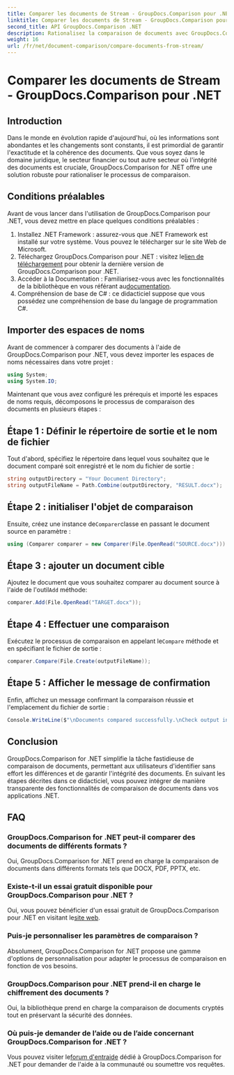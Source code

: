 ```yaml
---
title: Comparer les documents de Stream - GroupDocs.Comparison pour .NET
linktitle: Comparer les documents de Stream - GroupDocs.Comparison pour .NET
second_title: API GroupDocs.Comparison .NET
description: Rationalisez la comparaison de documents avec GroupDocs.Comparison pour .NET. Comparez les documents sans effort et garantissez l’exactitude des fichiers.
weight: 16
url: /fr/net/document-comparison/compare-documents-from-stream/
---
```


# Comparer les documents de Stream - GroupDocs.Comparison pour .NET

## Introduction
Dans le monde en évolution rapide d'aujourd'hui, où les informations sont abondantes et les changements sont constants, il est primordial de garantir l'exactitude et la cohérence des documents. Que vous soyez dans le domaine juridique, le secteur financier ou tout autre secteur où l'intégrité des documents est cruciale, GroupDocs.Comparison for .NET offre une solution robuste pour rationaliser le processus de comparaison.
## Conditions préalables
Avant de vous lancer dans l'utilisation de GroupDocs.Comparison pour .NET, vous devez mettre en place quelques conditions préalables :
1. Installez .NET Framework : assurez-vous que .NET Framework est installé sur votre système. Vous pouvez le télécharger sur le site Web de Microsoft.
2.  Téléchargez GroupDocs.Comparison pour .NET : visitez le[lien de téléchargement](https://releases.groupdocs.com/comparison/net/) pour obtenir la dernière version de GroupDocs.Comparison pour .NET.
3.  Accéder à la Documentation : Familiarisez-vous avec les fonctionnalités de la bibliothèque en vous référant au[documentation](https://tutorials.groupdocs.com/comparison/net/).
4. Compréhension de base de C# : ce didacticiel suppose que vous possédez une compréhension de base du langage de programmation C#.

## Importer des espaces de noms
Avant de commencer à comparer des documents à l'aide de GroupDocs.Comparison pour .NET, vous devez importer les espaces de noms nécessaires dans votre projet :
```csharp
using System;
using System.IO;
```
Maintenant que vous avez configuré les prérequis et importé les espaces de noms requis, décomposons le processus de comparaison des documents en plusieurs étapes :
## Étape 1 : Définir le répertoire de sortie et le nom de fichier
Tout d'abord, spécifiez le répertoire dans lequel vous souhaitez que le document comparé soit enregistré et le nom du fichier de sortie :
```csharp
string outputDirectory = "Your Document Directory";
string outputFileName = Path.Combine(outputDirectory, "RESULT.docx");
```
## Étape 2 : initialiser l'objet de comparaison
 Ensuite, créez une instance de`Comparer`classe en passant le document source en paramètre :
```csharp
using (Comparer comparer = new Comparer(File.OpenRead("SOURCE.docx")))
```
## Étape 3 : ajouter un document cible
 Ajoutez le document que vous souhaitez comparer au document source à l'aide de l'outil`Add` méthode:
```csharp
comparer.Add(File.OpenRead("TARGET.docx"));
```
## Étape 4 : Effectuer une comparaison
 Exécutez le processus de comparaison en appelant le`Compare` méthode et en spécifiant le fichier de sortie :
```csharp
comparer.Compare(File.Create(outputFileName));
```
## Étape 5 : Afficher le message de confirmation
Enfin, affichez un message confirmant la comparaison réussie et l'emplacement du fichier de sortie :
```csharp
Console.WriteLine($"\nDocuments compared successfully.\nCheck output in {outputDirectory}.");
```

## Conclusion
GroupDocs.Comparison for .NET simplifie la tâche fastidieuse de comparaison de documents, permettant aux utilisateurs d'identifier sans effort les différences et de garantir l'intégrité des documents. En suivant les étapes décrites dans ce didacticiel, vous pouvez intégrer de manière transparente des fonctionnalités de comparaison de documents dans vos applications .NET.
## FAQ
### GroupDocs.Comparison for .NET peut-il comparer des documents de différents formats ?
Oui, GroupDocs.Comparison for .NET prend en charge la comparaison de documents dans différents formats tels que DOCX, PDF, PPTX, etc.
### Existe-t-il un essai gratuit disponible pour GroupDocs.Comparison pour .NET ?
 Oui, vous pouvez bénéficier d'un essai gratuit de GroupDocs.Comparison pour .NET en visitant le[site web](https://releases.groupdocs.com/).
### Puis-je personnaliser les paramètres de comparaison ?
Absolument, GroupDocs.Comparison for .NET propose une gamme d'options de personnalisation pour adapter le processus de comparaison en fonction de vos besoins.
### GroupDocs.Comparison pour .NET prend-il en charge le chiffrement des documents ?
Oui, la bibliothèque prend en charge la comparaison de documents cryptés tout en préservant la sécurité des données.
### Où puis-je demander de l’aide ou de l’aide concernant GroupDocs.Comparison for .NET ?
 Vous pouvez visiter le[forum d'entraide](https://forum.groupdocs.com/c/comparison/12) dédié à GroupDocs.Comparison for .NET pour demander de l'aide à la communauté ou soumettre vos requêtes.